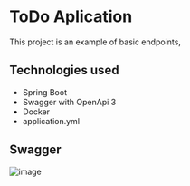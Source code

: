 # ToDo Aplication

This project is an example of basic endpoints,

## Technologies used

* Spring Boot
* Swagger with OpenApi 3
* Docker
* application.yml

## Swagger

![image](https://user-images.githubusercontent.com/45578241/234117419-2be4c885-b675-4819-8053-79725bf2e862.png)

